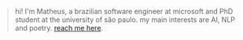 > hi! I'm Matheus, a brazilian software engineer at microsoft and PhD student at the university of são paulo. my main interests are AI, NLP and poetry. [reach me here](mhcp.dev).
